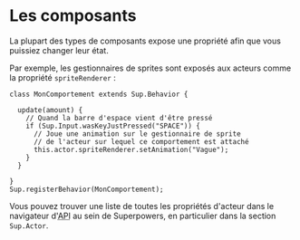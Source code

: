 # Les composants

La plupart des types de composants expose une propriété afin que vous puissiez changer leur état.

Par exemple, les gestionnaires de sprites sont exposés aux acteurs comme la propriété `spriteRenderer` :

```
class MonComportement extends Sup.Behavior {

  update(amount) {
    // Quand la barre d'espace vient d'être pressé
    if (Sup.Input.wasKeyJustPressed("SPACE")) {
      // Joue une animation sur le gestionnaire de sprite
      // de l'acteur sur lequel ce comportement est attaché
      this.actor.spriteRenderer.setAnimation("Vague");
    }
  }

}
Sup.registerBehavior(MonComportement);
``` 

Vous pouvez trouver une liste de toutes les propriétés d'acteur dans le navigateur d'<abbr title="Interface de Programmation">API</abbr> au sein de Superpowers, en particulier dans la section `Sup.Actor`.